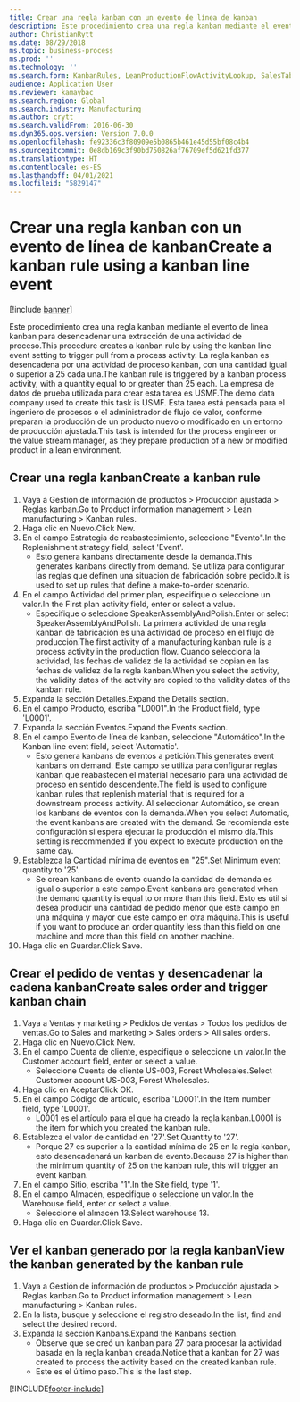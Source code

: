 ```yaml
---
title: Crear una regla kanban con un evento de línea de kanban
description: Este procedimiento crea una regla kanban mediante el evento de línea kanban para desencadenar una extracción de una actividad de proceso.
author: ChristianRytt
ms.date: 08/29/2018
ms.topic: business-process
ms.prod: ''
ms.technology: ''
ms.search.form: KanbanRules, LeanProductionFlowActivityLookup, SalesTableListPage, SalesCreateOrder, SalesTable
audience: Application User
ms.reviewer: kamaybac
ms.search.region: Global
ms.search.industry: Manufacturing
ms.author: crytt
ms.search.validFrom: 2016-06-30
ms.dyn365.ops.version: Version 7.0.0
ms.openlocfilehash: fe92336c3f80909e5b0865b461e45d55bf08c4b4
ms.sourcegitcommit: 0e8db169c3f90bd750826af76709ef5d621fd377
ms.translationtype: HT
ms.contentlocale: es-ES
ms.lasthandoff: 04/01/2021
ms.locfileid: "5829147"
---
```

# <a name="create-a-kanban-rule-using-a-kanban-line-event"></a><span data-ttu-id="6d6d0-103">Crear una regla kanban con un evento de línea de kanban</span><span class="sxs-lookup"><span data-stu-id="6d6d0-103">Create a kanban rule using a kanban line event</span></span>

[!include [banner](../../includes/banner.md)]

<span data-ttu-id="6d6d0-104">Este procedimiento crea una regla kanban mediante el evento de línea kanban para desencadenar una extracción de una actividad de proceso.</span><span class="sxs-lookup"><span data-stu-id="6d6d0-104">This procedure creates a kanban rule by using the kanban line event setting to trigger pull from a process activity.</span></span> <span data-ttu-id="6d6d0-105">La regla kanban es desencadena por una actividad de proceso kanban, con una cantidad igual o superior a 25 cada una.</span><span class="sxs-lookup"><span data-stu-id="6d6d0-105">The kanban rule is triggered by a kanban process activity, with a quantity equal to or greater than 25 each.</span></span> <span data-ttu-id="6d6d0-106">La empresa de datos de prueba utilizada para crear esta tarea es USMF.</span><span class="sxs-lookup"><span data-stu-id="6d6d0-106">The demo data company used to create this task is USMF.</span></span> <span data-ttu-id="6d6d0-107">Esta tarea está pensada para el ingeniero de procesos o el administrador de flujo de valor, conforme preparan la producción de un producto nuevo o modificado en un entorno de producción ajustada.</span><span class="sxs-lookup"><span data-stu-id="6d6d0-107">This task is intended for the process engineer or the value stream manager, as they prepare production of a new or modified product in a lean environment.</span></span>


## <a name="create-a-kanban-rule"></a><span data-ttu-id="6d6d0-108">Crear una regla kanban</span><span class="sxs-lookup"><span data-stu-id="6d6d0-108">Create a kanban rule</span></span>
1. <span data-ttu-id="6d6d0-109">Vaya a Gestión de información de productos > Producción ajustada > Reglas kanban.</span><span class="sxs-lookup"><span data-stu-id="6d6d0-109">Go to Product information management > Lean manufacturing > Kanban rules.</span></span>
2. <span data-ttu-id="6d6d0-110">Haga clic en Nuevo.</span><span class="sxs-lookup"><span data-stu-id="6d6d0-110">Click New.</span></span>
3. <span data-ttu-id="6d6d0-111">En el campo Estrategia de reabastecimiento, seleccione "Evento".</span><span class="sxs-lookup"><span data-stu-id="6d6d0-111">In the Replenishment strategy field, select 'Event'.</span></span>
    * <span data-ttu-id="6d6d0-112">Esto genera kanbans directamente desde la demanda.</span><span class="sxs-lookup"><span data-stu-id="6d6d0-112">This generates kanbans directly from demand.</span></span> <span data-ttu-id="6d6d0-113">Se utiliza para configurar las reglas que definen una situación de fabricación sobre pedido.</span><span class="sxs-lookup"><span data-stu-id="6d6d0-113">It is used to set up rules that define a make-to-order scenario.</span></span>  
4. <span data-ttu-id="6d6d0-114">En el campo Actividad del primer plan, especifique o seleccione un valor.</span><span class="sxs-lookup"><span data-stu-id="6d6d0-114">In the First plan activity field, enter or select a value.</span></span>
    * <span data-ttu-id="6d6d0-115">Especifique o seleccione SpeakerAssemblyAndPolish.</span><span class="sxs-lookup"><span data-stu-id="6d6d0-115">Enter or select SpeakerAssemblyAndPolish.</span></span> <span data-ttu-id="6d6d0-116">La primera actividad de una regla kanban de fabricación es una actividad de proceso en el flujo de producción.</span><span class="sxs-lookup"><span data-stu-id="6d6d0-116">The first activity of a manufacturing kanban rule is a process activity in the production flow.</span></span> <span data-ttu-id="6d6d0-117">Cuando selecciona la actividad, las fechas de validez de la actividad se copian en las fechas de validez de la regla kanban.</span><span class="sxs-lookup"><span data-stu-id="6d6d0-117">When you select the activity, the validity dates of the activity are copied to the validity dates of the kanban rule.</span></span>  
5. <span data-ttu-id="6d6d0-118">Expanda la sección Detalles.</span><span class="sxs-lookup"><span data-stu-id="6d6d0-118">Expand the Details section.</span></span>
6. <span data-ttu-id="6d6d0-119">En el campo Producto, escriba "L0001".</span><span class="sxs-lookup"><span data-stu-id="6d6d0-119">In the Product field, type 'L0001'.</span></span>
7. <span data-ttu-id="6d6d0-120">Expanda la sección Eventos.</span><span class="sxs-lookup"><span data-stu-id="6d6d0-120">Expand the Events section.</span></span>
8. <span data-ttu-id="6d6d0-121">En el campo Evento de línea de kanban, seleccione "Automático".</span><span class="sxs-lookup"><span data-stu-id="6d6d0-121">In the Kanban line event field, select 'Automatic'.</span></span>
    * <span data-ttu-id="6d6d0-122">Esto genera kanbans de eventos a petición.</span><span class="sxs-lookup"><span data-stu-id="6d6d0-122">This generates event kanbans on demand.</span></span>  <span data-ttu-id="6d6d0-123">Este campo se utiliza para configurar reglas kanban que reabastecen el material necesario para una actividad de proceso en sentido descendente.</span><span class="sxs-lookup"><span data-stu-id="6d6d0-123">The field is used to configure kanban rules that replenish material that is required for a downstream process activity.</span></span> <span data-ttu-id="6d6d0-124">Al seleccionar Automático, se crean los kanbans de eventos con la demanda.</span><span class="sxs-lookup"><span data-stu-id="6d6d0-124">When you select Automatic, the event kanbans are created with the demand.</span></span> <span data-ttu-id="6d6d0-125">Se recomienda este configuración si espera ejecutar la producción el mismo día.</span><span class="sxs-lookup"><span data-stu-id="6d6d0-125">This setting is recommended if you expect to execute production on the same day.</span></span>  
9. <span data-ttu-id="6d6d0-126">Establezca la Cantidad mínima de eventos en "25".</span><span class="sxs-lookup"><span data-stu-id="6d6d0-126">Set Minimum event quantity to '25'.</span></span>
    * <span data-ttu-id="6d6d0-127">Se crean kanbans de evento cuando la cantidad de demanda es igual o superior a este campo.</span><span class="sxs-lookup"><span data-stu-id="6d6d0-127">Event kanbans are generated when the demand quantity is equal to or more than this field.</span></span> <span data-ttu-id="6d6d0-128">Esto es útil si desea producir una cantidad de pedido menor que este campo en una máquina y mayor que este campo en otra máquina.</span><span class="sxs-lookup"><span data-stu-id="6d6d0-128">This is useful if you want to produce an order quantity less than this field on one machine and more than this field on another machine.</span></span>  
10. <span data-ttu-id="6d6d0-129">Haga clic en Guardar.</span><span class="sxs-lookup"><span data-stu-id="6d6d0-129">Click Save.</span></span>

## <a name="create-sales-order-and-trigger-kanban-chain"></a><span data-ttu-id="6d6d0-130">Crear el pedido de ventas y desencadenar la cadena kanban</span><span class="sxs-lookup"><span data-stu-id="6d6d0-130">Create sales order and trigger kanban chain</span></span>
1. <span data-ttu-id="6d6d0-131">Vaya a Ventas y marketing > Pedidos de ventas > Todos los pedidos de ventas.</span><span class="sxs-lookup"><span data-stu-id="6d6d0-131">Go to Sales and marketing > Sales orders > All sales orders.</span></span>
2. <span data-ttu-id="6d6d0-132">Haga clic en Nuevo.</span><span class="sxs-lookup"><span data-stu-id="6d6d0-132">Click New.</span></span>
3. <span data-ttu-id="6d6d0-133">En el campo Cuenta de cliente, especifique o seleccione un valor.</span><span class="sxs-lookup"><span data-stu-id="6d6d0-133">In the Customer account field, enter or select a value.</span></span>
    * <span data-ttu-id="6d6d0-134">Seleccione Cuenta de cliente US-003, Forest Wholesales.</span><span class="sxs-lookup"><span data-stu-id="6d6d0-134">Select Customer account US-003, Forest Wholesales.</span></span>  
4. <span data-ttu-id="6d6d0-135">Haga clic en Aceptar</span><span class="sxs-lookup"><span data-stu-id="6d6d0-135">Click OK.</span></span>
5. <span data-ttu-id="6d6d0-136">En el campo Código de artículo, escriba 'L0001'.</span><span class="sxs-lookup"><span data-stu-id="6d6d0-136">In the Item number field, type 'L0001'.</span></span>
    * <span data-ttu-id="6d6d0-137">L0001 es el artículo para el que ha creado la regla kanban.</span><span class="sxs-lookup"><span data-stu-id="6d6d0-137">L0001 is the item for which you created the kanban rule.</span></span>  
6. <span data-ttu-id="6d6d0-138">Establezca el valor de cantidad en '27'.</span><span class="sxs-lookup"><span data-stu-id="6d6d0-138">Set Quantity to '27'.</span></span>
    * <span data-ttu-id="6d6d0-139">Porque 27 es superior a la cantidad mínima de 25 en la regla kanban, esto desencadenará un kanban de evento.</span><span class="sxs-lookup"><span data-stu-id="6d6d0-139">Because 27 is higher than the minimum quantity of 25 on the kanban rule, this will trigger an event kanban.</span></span>  
7. <span data-ttu-id="6d6d0-140">En el campo Sitio, escriba "1".</span><span class="sxs-lookup"><span data-stu-id="6d6d0-140">In the Site field, type '1'.</span></span>
8. <span data-ttu-id="6d6d0-141">En el campo Almacén, especifique o seleccione un valor.</span><span class="sxs-lookup"><span data-stu-id="6d6d0-141">In the Warehouse field, enter or select a value.</span></span>
    * <span data-ttu-id="6d6d0-142">Seleccione el almacén 13.</span><span class="sxs-lookup"><span data-stu-id="6d6d0-142">Select warehouse 13.</span></span>  
9. <span data-ttu-id="6d6d0-143">Haga clic en Guardar.</span><span class="sxs-lookup"><span data-stu-id="6d6d0-143">Click Save.</span></span>

## <a name="view-the-kanban-generated-by-the-kanban-rule"></a><span data-ttu-id="6d6d0-144">Ver el kanban generado por la regla kanban</span><span class="sxs-lookup"><span data-stu-id="6d6d0-144">View the kanban generated by the kanban rule</span></span>
1. <span data-ttu-id="6d6d0-145">Vaya a Gestión de información de productos > Producción ajustada > Reglas kanban.</span><span class="sxs-lookup"><span data-stu-id="6d6d0-145">Go to Product information management > Lean manufacturing > Kanban rules.</span></span>
2. <span data-ttu-id="6d6d0-146">En la lista, busque y seleccione el registro deseado.</span><span class="sxs-lookup"><span data-stu-id="6d6d0-146">In the list, find and select the desired record.</span></span>
3. <span data-ttu-id="6d6d0-147">Expanda la sección Kanbans.</span><span class="sxs-lookup"><span data-stu-id="6d6d0-147">Expand the Kanbans section.</span></span>
    * <span data-ttu-id="6d6d0-148">Observe que se creó un kanban para 27 para procesar la actividad basada en la regla kanban creada.</span><span class="sxs-lookup"><span data-stu-id="6d6d0-148">Notice that a kanban for 27 was created to process the  activity based on the created kanban rule.</span></span>  
    * <span data-ttu-id="6d6d0-149">Este es el último paso.</span><span class="sxs-lookup"><span data-stu-id="6d6d0-149">This is the last step.</span></span>  



[!INCLUDE[footer-include](../../../includes/footer-banner.md)]